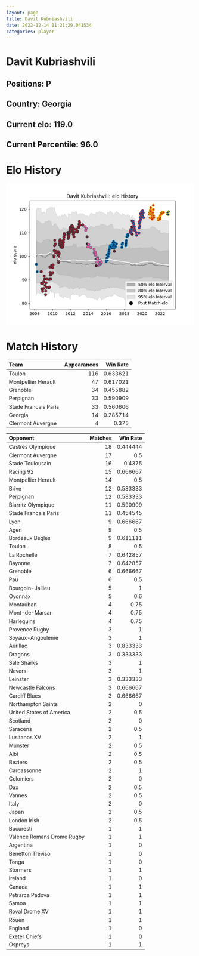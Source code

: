 ```yaml
---  
layout: page  
title: Davit Kubriashvili  
date: 2022-12-14 11:21:29.041534  
categories: player  
---
```

# Davit Kubriashvili

## Positions: P

## Country: Georgia

## Current elo: 119.0

## Current Percentile: 96.0

# Elo History


![elo history](history_DavitKubriashvili.png)
# Match History


| Team                 |   Appearances |   Win Rate |
|:---------------------|--------------:|-----------:|
| Toulon               |           116 |   0.633621 |
| Montpellier Herault  |            47 |   0.617021 |
| Grenoble             |            34 |   0.455882 |
| Perpignan            |            33 |   0.590909 |
| Stade Francais Paris |            33 |   0.560606 |
| Georgia              |            14 |   0.285714 |
| Clermont Auvergne    |             4 |   0.375    |

| Opponent                   |   Matches |   Win Rate |
|:---------------------------|----------:|-----------:|
| Castres Olympique          |        18 |   0.444444 |
| Clermont Auvergne          |        17 |   0.5      |
| Stade Toulousain           |        16 |   0.4375   |
| Racing 92                  |        15 |   0.666667 |
| Montpellier Herault        |        14 |   0.5      |
| Brive                      |        12 |   0.583333 |
| Perpignan                  |        12 |   0.583333 |
| Biarritz Olympique         |        11 |   0.590909 |
| Stade Francais Paris       |        11 |   0.454545 |
| Lyon                       |         9 |   0.666667 |
| Agen                       |         9 |   0.5      |
| Bordeaux Begles            |         9 |   0.611111 |
| Toulon                     |         8 |   0.5      |
| La Rochelle                |         7 |   0.642857 |
| Bayonne                    |         7 |   0.642857 |
| Grenoble                   |         6 |   0.666667 |
| Pau                        |         6 |   0.5      |
| Bourgoin-Jallieu           |         5 |   1        |
| Oyonnax                    |         5 |   0.6      |
| Montauban                  |         4 |   0.75     |
| Mont-de-Marsan             |         4 |   0.75     |
| Harlequins                 |         4 |   0.75     |
| Provence Rugby             |         3 |   1        |
| Soyaux-Angouleme           |         3 |   1        |
| Aurillac                   |         3 |   0.833333 |
| Dragons                    |         3 |   0.333333 |
| Sale Sharks                |         3 |   1        |
| Nevers                     |         3 |   1        |
| Leinster                   |         3 |   0.333333 |
| Newcastle Falcons          |         3 |   0.666667 |
| Cardiff Blues              |         3 |   0.666667 |
| Northampton Saints         |         2 |   0        |
| United States of America   |         2 |   0.5      |
| Scotland                   |         2 |   0        |
| Saracens                   |         2 |   0.5      |
| Lusitanos XV               |         2 |   1        |
| Munster                    |         2 |   0.5      |
| Albi                       |         2 |   0.5      |
| Beziers                    |         2 |   0.5      |
| Carcassonne                |         2 |   1        |
| Colomiers                  |         2 |   0        |
| Dax                        |         2 |   0.5      |
| Vannes                     |         2 |   0.5      |
| Italy                      |         2 |   0        |
| Japan                      |         2 |   0.5      |
| London Irish               |         2 |   0.5      |
| Bucuresti                  |         1 |   1        |
| Valence Romans Drome Rugby |         1 |   1        |
| Argentina                  |         1 |   0        |
| Benetton Treviso           |         1 |   0        |
| Tonga                      |         1 |   0        |
| Stormers                   |         1 |   1        |
| Ireland                    |         1 |   0        |
| Canada                     |         1 |   1        |
| Petrarca Padova            |         1 |   1        |
| Samoa                      |         1 |   1        |
| Roval Drome XV             |         1 |   1        |
| Rouen                      |         1 |   1        |
| England                    |         1 |   0        |
| Exeter Chiefs              |         1 |   0        |
| Ospreys                    |         1 |   1        |